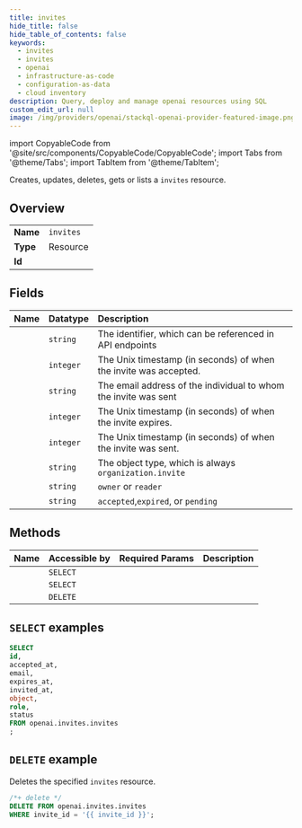 ```yaml
---
title: invites
hide_title: false
hide_table_of_contents: false
keywords:
  - invites
  - invites
  - openai
  - infrastructure-as-code
  - configuration-as-data
  - cloud inventory
description: Query, deploy and manage openai resources using SQL
custom_edit_url: null
image: /img/providers/openai/stackql-openai-provider-featured-image.png
---
```


import CopyableCode from '@site/src/components/CopyableCode/CopyableCode';
import Tabs from '@theme/Tabs';
import TabItem from '@theme/TabItem';

Creates, updates, deletes, gets or lists a <code>invites</code> resource.

## Overview
<table><tbody>
<tr><td><b>Name</b></td><td><code>invites</code></td></tr>
<tr><td><b>Type</b></td><td>Resource</td></tr>
<tr><td><b>Id</b></td><td><CopyableCode code="openai.invites.invites" /></td></tr>
</tbody></table>

## Fields
| Name | Datatype | Description |
|:-----|:---------|:------------|
| <CopyableCode code="id" /> | `string` | The identifier, which can be referenced in API endpoints |
| <CopyableCode code="accepted_at" /> | `integer` | The Unix timestamp (in seconds) of when the invite was accepted. |
| <CopyableCode code="email" /> | `string` | The email address of the individual to whom the invite was sent |
| <CopyableCode code="expires_at" /> | `integer` | The Unix timestamp (in seconds) of when the invite expires. |
| <CopyableCode code="invited_at" /> | `integer` | The Unix timestamp (in seconds) of when the invite was sent. |
| <CopyableCode code="object" /> | `string` | The object type, which is always `organization.invite` |
| <CopyableCode code="role" /> | `string` | `owner` or `reader` |
| <CopyableCode code="status" /> | `string` | `accepted`,`expired`, or `pending` |

## Methods
| Name | Accessible by | Required Params | Description |
|:-----|:--------------|:----------------|:------------|
| <CopyableCode code="list_invites" /> | `SELECT` | <CopyableCode code="" /> |  |
| <CopyableCode code="retrieve_invite" /> | `SELECT` | <CopyableCode code="invite_id" /> |  |
| <CopyableCode code="delete_invite" /> | `DELETE` | <CopyableCode code="invite_id" /> |  |

## `SELECT` examples




```sql
SELECT
id,
accepted_at,
email,
expires_at,
invited_at,
object,
role,
status
FROM openai.invites.invites
;
```
## `DELETE` example

Deletes the specified <code>invites</code> resource.

```sql
/*+ delete */
DELETE FROM openai.invites.invites
WHERE invite_id = '{{ invite_id }}';
```
